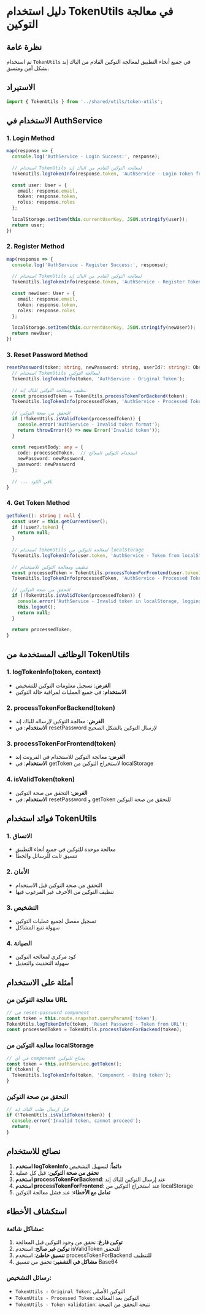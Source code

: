 # دليل استخدام TokenUtils في معالجة التوكين

## نظرة عامة
تم استخدام `TokenUtils` في جميع أنحاء التطبيق لمعالجة التوكين القادم من الباك إند بشكل آمن ومتسق.

## الاستيراد
```typescript
import { TokenUtils } from '../shared/utils/token-utils';
```

## الاستخدام في AuthService

### 1. Login Method
```typescript
map(response => {
  console.log('AuthService - Login Success:', response);
  
  // استخدام TokenUtils لمعالجة التوكين القادم من الباك إند
  TokenUtils.logTokenInfo(response.token, 'AuthService - Login Token from Backend');
  
  const user: User = {
    email: response.email,
    token: response.token,
    roles: response.roles
  };
  
  localStorage.setItem(this.currentUserKey, JSON.stringify(user));
  return user;
})
```

### 2. Register Method
```typescript
map(response => {
  console.log('AuthService - Register Success:', response);
  
  // استخدام TokenUtils لمعالجة التوكين القادم من الباك إند
  TokenUtils.logTokenInfo(response.token, 'AuthService - Register Token from Backend');
  
  const newUser: User = {
    email: response.email,
    token: response.token,
    roles: response.roles
  };
  
  localStorage.setItem(this.currentUserKey, JSON.stringify(newUser));
  return newUser;
})
```

### 3. Reset Password Method
```typescript
resetPassword(token: string, newPassword: string, userId?: string): Observable<any> {
  // استخدام TokenUtils لمعالجة التوكين
  TokenUtils.logTokenInfo(token, 'AuthService - Original Token');
  
  // تنظيف ومعالجة التوكين للباك إند
  const processedToken = TokenUtils.processTokenForBackend(token);
  TokenUtils.logTokenInfo(processedToken, 'AuthService - Processed Token');
  
  // التحقق من صحة التوكين
  if (!TokenUtils.isValidToken(processedToken)) {
    console.error('AuthService - Invalid token format');
    return throwError(() => new Error('Invalid token'));
  }
  
  const requestBody: any = {
    code: processedToken,  // استخدام التوكين المعالج
    newPassword: newPassword,
    password: newPassword
  };
  
  // ... باقي الكود
}
```

### 4. Get Token Method
```typescript
getToken(): string | null {
  const user = this.getCurrentUser();
  if (!user?.token) {
    return null;
  }
  
  // استخدام TokenUtils لمعالجة التوكين من localStorage
  TokenUtils.logTokenInfo(user.token, 'AuthService - Token from localStorage');
  
  // تنظيف ومعالجة التوكين للاستخدام
  const processedToken = TokenUtils.processTokenForFrontend(user.token);
  TokenUtils.logTokenInfo(processedToken, 'AuthService - Processed Token for Frontend');
  
  // التحقق من صحة التوكين
  if (!TokenUtils.isValidToken(processedToken)) {
    console.error('AuthService - Invalid token in localStorage, logging out');
    this.logout();
    return null;
  }
  
  return processedToken;
}
```

## الوظائف المستخدمة من TokenUtils

### 1. logTokenInfo(token, context)
- **الغرض**: تسجيل معلومات التوكين للتشخيص
- **الاستخدام**: في جميع العمليات لمراقبة حالة التوكين

### 2. processTokenForBackend(token)
- **الغرض**: معالجة التوكين لإرساله للباك إند
- **الاستخدام**: في resetPassword لإرسال التوكين بالشكل الصحيح

### 3. processTokenForFrontend(token)
- **الغرض**: معالجة التوكين للاستخدام في الفرونت إند
- **الاستخدام**: في getToken لاستخراج التوكين من localStorage

### 4. isValidToken(token)
- **الغرض**: التحقق من صحة التوكين
- **الاستخدام**: في resetPassword و getToken للتحقق من صحة التوكين

## فوائد استخدام TokenUtils

### 1. الاتساق
- معالجة موحدة للتوكين في جميع أنحاء التطبيق
- تنسيق ثابت للرسائل والخطأ

### 2. الأمان
- التحقق من صحة التوكين قبل الاستخدام
- تنظيف التوكين من الأحرف غير المرغوب فيها

### 3. التشخيص
- تسجيل مفصل لجميع عمليات التوكين
- سهولة تتبع المشاكل

### 4. الصيانة
- كود مركزي لمعالجة التوكين
- سهولة التحديث والتعديل

## أمثلة على الاستخدام

### معالجة التوكين من URL
```typescript
// في reset-password component
const token = this.route.snapshot.queryParams['token'];
TokenUtils.logTokenInfo(token, 'Reset Password - Token from URL');
const processedToken = TokenUtils.processTokenForBackend(token);
```

### معالجة التوكين من localStorage
```typescript
// في أي component يحتاج للتوكين
const token = this.authService.getToken();
if (token) {
  TokenUtils.logTokenInfo(token, 'Component - Using token');
}
```

### التحقق من صحة التوكين
```typescript
// قبل إرسال طلب للباك إند
if (!TokenUtils.isValidToken(token)) {
  console.error('Invalid token, cannot proceed');
  return;
}
```

## نصائح للاستخدام

1. **استخدم logTokenInfo دائماً**: لتسهيل التشخيص
2. **تحقق من صحة التوكين**: قبل كل عملية
3. **استخدم processTokenForBackend**: عند إرسال التوكين للباك إند
4. **استخدم processTokenForFrontend**: عند استخراج التوكين من localStorage
5. **تعامل مع الأخطاء**: عند فشل معالجة التوكين

## استكشاف الأخطاء

### مشاكل شائعة:
1. **توكين فارغ**: تحقق من وجود التوكين قبل المعالجة
2. **توكين غير صالح**: استخدم isValidToken للتحقق
3. **تنسيق خاطئ**: استخدم processTokenForBackend للتنظيف
4. **مشاكل في التشفير**: تحقق من تنسيق Base64

### رسائل التشخيص:
- `TokenUtils - Original Token`: التوكين الأصلي
- `TokenUtils - Processed Token`: التوكين بعد المعالجة
- `TokenUtils - Token validation`: نتيجة التحقق من الصحة 